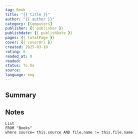 ```yaml
---
tag: Book
title: "{{ title }}"
author: "{{ author }}"
category: [Computers]
publisher: {{ publisher }}
publishdate: {{ publishDate }}
pages: {{ totalPage }}
cover: {{ coverUrl }}
created: 2025-03-10
rating: 0
readed_at: 0
readed:
status: To Do
source: 
language: eng
---
```

## Summary


## Notes
```dataview
List 
FROM "Books"
where source= this.source AND file.name != this.file.name
```